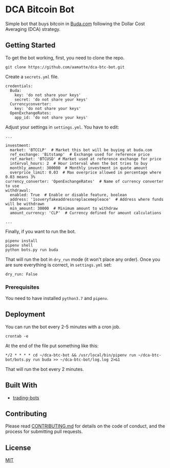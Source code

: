 # DCA Bitcoin Bot

Simple bot that buys bitcoin in [Buda.com](https://www.buda.com/chile) following the Dollar Cost Averaging (DCA) strategy.

## Getting Started

To get the bot working, first, you need to clone the repo.

```
git clone https://github.com/aamatte/dca-btc-bot.git
```

Create a `secrets.yml` file.

```
credentials:
  Buda:
    key: 'do not share your keys'
    secret: 'do not share your keys'
  Currencyconverter:
    key: 'do not share your keys'
  OpenExchangeRates:
    app_id: 'do not share your keys'
```

Adjust your settings in `settings.yml`. You have to edit:

```
...

investment:
  market: 'BTCCLP'  # Market this bot will be buying at buda.com
  ref_exchange: 'Bitstamp'  # Exchange used for reference price
  ref_market: 'BTCUSD' # Market used at reference exchange for price
  interval_hours: 2  # Hour interval when the bot tries to buy
  monthly_amount: 300000  # Monthly investment in quote amount
  overprice_limit: 0.03  # Max overprice allowed in percentage where 0.03 means 3%
currency_converter: 'OpenExchangeRates'  # Name of currency converter to use
withdrawal:
  enabled: True  # Enable or disable feature, boolean
  address: '1soveryfakeaddressreplacemepleace'  # Address where funds will be withdrawn
  min_amount: 30000  # Minimum amount to withdraw
  amount_currency: 'CLP'  # Currency defined for amount calculations

...
```

Finally, if you want to run the bot.

```
pipenv install
pipenv shell
python bots.py run buda
```

That will run the bot in `dry_run` mode (it won't place any order). Once you are sure everything is correct, in `settings.yml` set:

```
dry_run: False
```

### Prerequisites

You need to have installed `python3.7` and `pipenv`.

## Deployment

You can run the bot every 2-5 minutes with a cron job.

```
crontab -e
```

At the end of the file put something like this:

```
*/2 * * * * cd ~/dca-btc-bot && /usr/local/bin/pipenv run ~/dca-btc-bot/bots.py run buda >> ~/dca-btc-bot/log.log 2>&1
```

That will run the bot every 2 minutes.

## Built With

* [trading-bots](https://github.com/budacom/trading-bots)

## Contributing

Please read [CONTRIBUTING.md](https://gist.github.com/PurpleBooth/b24679402957c63ec426) for details on the code of conduct, and the process for submitting pull requests.

## License

[MIT](https://opensource.org/licenses/MIT)